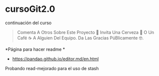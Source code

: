 # cursoGit2.0
continuación del curso

> Comenta A Otros Sobre Este Proyecto 📢
Invita Una Cerveza 🍺 O Un Café ☕ A Alguien Del Equipo.
Da Las Gracias PúBlicamente 🤓.

*Página para hacer readme
*
- https://pandao.github.io/editor.md/en.html


Probando read-mejorado para el uso de stash 
